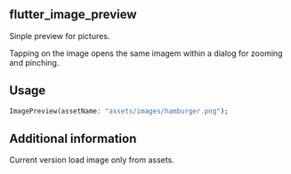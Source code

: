 ## flutter_image_preview

Sinple preview for pictures.

Tapping on the image opens the same imagem within a dialog for zooming and pinching.

## Usage

```dart
ImagePreview(assetName: "assets/images/hamburger.png");
```

## Additional information

Current version load image only from assets.